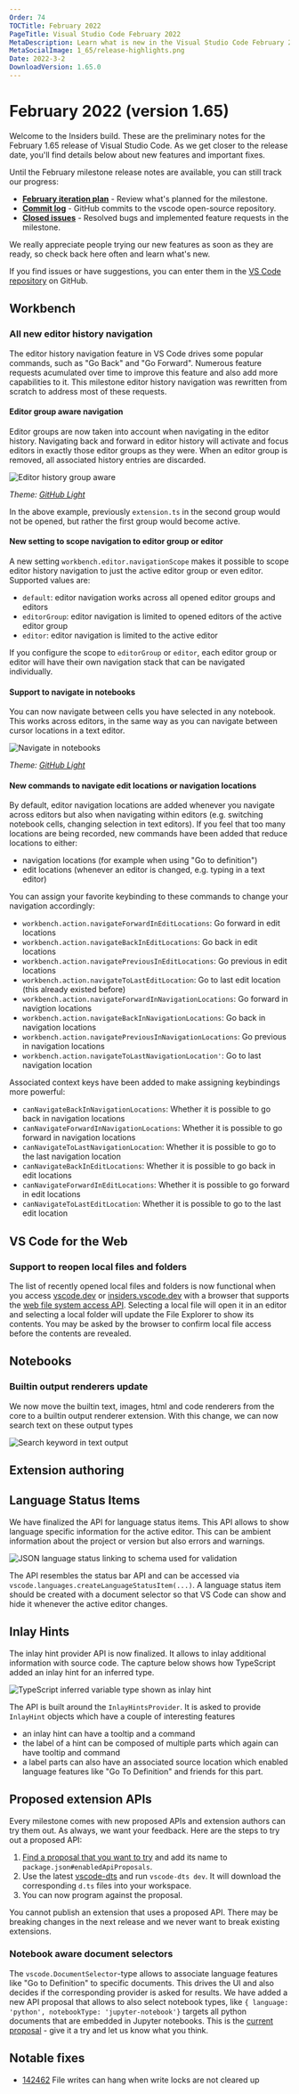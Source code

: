 ```yaml
---
Order: 74
TOCTitle: February 2022
PageTitle: Visual Studio Code February 2022
MetaDescription: Learn what is new in the Visual Studio Code February 2022 Release (1.65)
MetaSocialImage: 1_65/release-highlights.png
Date: 2022-3-2
DownloadVersion: 1.65.0
---
```

# February 2022 (version 1.65)

<!-- DOWNLOAD_LINKS_PLACEHOLDER -->

Welcome to the Insiders build. These are the preliminary notes for the February 1.65 release of Visual Studio Code. As we get closer to the release date, you'll find details below about new features and important fixes.

Until the February milestone release notes are available, you can still track our progress:

* **[February iteration plan](https://github.com/microsoft/vscode/issues/142359)** - Review what's planned for the milestone.
* **[Commit log](https://github.com/Microsoft/vscode/commits/main)** - GitHub commits to the vscode open-source repository.
* **[Closed issues](https://github.com/Microsoft/vscode/issues?q=is%3Aissue+milestone%3A%22February+2022%22+is%3Aclosed)** - Resolved bugs and implemented feature requests in the milestone.

We really appreciate people trying our new features as soon as they are ready, so check back here often and learn what's new.

If you find issues or have suggestions, you can enter them in the [VS Code repository](https://github.com/Microsoft/vscode/issues) on GitHub.

## Workbench

### All new editor history navigation

The editor history navigation feature in VS Code drives some popular commands, such as "Go Back" and "Go Forward". Numerous feature requests acumulated over time to improve this feature and also add more capabilities to it. This milestone editor history navigation was rewritten from scratch to address most of these requests.

#### Editor group aware navigation

Editor groups are now taken into account when navigating in the editor history. Navigating back and forward in editor history will activate and focus editors in exactly those editor groups as they were. When an editor group is removed, all associated history entries are discarded.

![Editor history group aware](./images/1_65/history-group-aware.gif)

_Theme: [GitHub Light](https://marketplace.visualstudio.com/items?itemName=GitHub.github-vscode-theme)_

In the above example, previously `extension.ts` in the second group would not be opened, but rather the first group would become active.

#### New setting to scope navigation to editor group or editor

A new setting `workbench.editor.navigationScope` makes it possible to scope editor history navigation to just the active editor group or even editor. Supported values are:
* `default`: editor navigation works across all opened editor groups and editors
* `editorGroup`: editor navigation is limited to opened editors of the active editor group
* `editor`: editor navigation is limited to the active editor

If you configure the scope to `editorGroup` or `editor`, each editor group or editor will have their own navigation stack that can be navigated individually.

#### Support to navigate in notebooks

You can now navigate between cells you have selected in any notebook. This works across editors, in the same way as you can navigate between cursor locations in a text editor.

![Navigate in notebooks](./images/1_65/history-notebooks.gif)

_Theme: [GitHub Light](https://marketplace.visualstudio.com/items?itemName=GitHub.github-vscode-theme)_

#### New commands to navigate edit locations or navigation locations

By default, editor navigation locations are added whenever you navigate across editors but also when navigating within editors (e.g. switching notebook cells, changing selection in text editors). If you feel that too many locations are being recorded, new commands have been added that reduce locations to either:
* navigation locations (for example when using "Go to definition")
* edit locations (whenever an editor is changed, e.g. typing in a text editor)

You can assign your favorite keybinding to these commands to change your navigation accordingly:
* `workbench.action.navigateForwardInEditLocations`: Go forward in edit locations
* `workbench.action.navigateBackInEditLocations`: Go back in edit locations
* `workbench.action.navigatePreviousInEditLocations`: Go previous in edit locations
* `workbench.action.navigateToLastEditLocation`: Go to last edit location (this already existed before)
* `workbench.action.navigateForwardInNavigationLocations`: Go forward in navigtion locations
* `workbench.action.navigateBackInNavigationLocations`: Go back in navigation locations
* `workbench.action.navigatePreviousInNavigationLocations`: Go previous in navigation locations
* `workbench.action.navigateToLastNavigationLocation'`: Go to last navigation location

Associated context keys have been added to make assigning keybindings more powerful:

* `canNavigateBackInNavigationLocations`: Whether it is possible to go back in navigation locations
* `canNavigateForwardInNavigationLocations`: Whether it is possible to go forward in navigation locations
* `canNavigateToLastNavigationLocation`: Whether it is possible to go to the last navigation location
* `canNavigateBackInEditLocations`: Whether it is possible to go back in edit locations
* `canNavigateForwardInEditLocations`: Whether it is possible to go forward in edit locations
* `canNavigateToLastEditLocation`: Whether it is possible to go to the last edit location


## VS Code for the Web

### Support to reopen local files and folders

The list of recently opened local files and folders is now functional when you access [vscode.dev](https://vscode.dev) or [insiders.vscode.dev](https://insiders.vscode.dev) with a browser that supports the [web file system access API](https://developer.mozilla.org/docs/Web/API/File_System_Access_API). Selecting a local file will open it in an editor and selecting a local folder will update the File Explorer to show its contents. You may be asked by the browser to confirm local file access before the contents are revealed.

## Notebooks

### Builtin output renderers update

We now move the builtin text, images, html and code renderers from the core to a builtin output renderer extension. With this change, we can now search text on these output types

![Search keyword in text output](./images/1_65/notebook-search-in-text-output.gif)


## Extension authoring

## Language Status Items

We have finalized the API for language status items. This API allows to show language specific information for the active editor. This can be ambient information about the project or version but also errors and warnings.

![JSON language status linking to schema used for validation](./images/1_65/language-status.png)

The API resembles the status bar API and can be accessed via `vscode.languages.createLanguageStatusItem(...)`. A language status item should be created with a document selector so that VS Code can show and hide it whenever the active editor changes.

## Inlay Hints

The inlay hint provider API is now finalized. It allows to inlay additional information with source code. The capture below shows how TypeScript added an inlay hint for an inferred type.

![TypeScript inferred variable type shown as inlay hint](./images/1_65/inlay-hints.png)

The API is built around the `InlayHintsProvider`. It is asked to provide `InlayHint` objects which have a couple of interesting features

* an inlay hint can have a tooltip and a command
* the label of a hint can be composed of multiple parts which again can have tooltip and command
* a label parts can also have an associated source location which enabled language features like "Go To Definition" and friends for this part.

## Proposed extension APIs

Every milestone comes with new proposed APIs and extension authors can try them out. As always, we want your feedback. Here are the steps to try out a proposed API:

1. [Find a proposal that you want to try](https://github.com/microsoft/vscode/tree/main/src/vscode-dts) and add its name to `package.json#enabledApiProposals`.
1. Use the latest [vscode-dts](https://www.npmjs.com/package/vscode-dts) and run `vscode-dts dev`. It will download the corresponding `d.ts` files into your workspace.
1. You can now program against the proposal.

You cannot publish an extension that uses a proposed API. There may be breaking changes in the next release and we never want to break existing extensions.


### Notebook aware document selectors

The `vscode.DocumentSelector`-type allows to associate language features like "Go to Definition" to specific documents. This drives the UI and also decides if the corresponding provider is asked for results. We have added a new API proposal that allows to also select notebook types, like `{ language: 'python', notebookType: 'jupyter-notebook'}` targets all python documents that are embedded in Jupyter notebooks. This is the [current proposal](https://github.com/microsoft/vscode/blob/8a3b1f4c4c24064273efb3417a5c2e229ba78481/src/vscode-dts/vscode.proposed.notebookDocumentSelector.d.ts) - give it a try and let us know what you think.


## Notable fixes

* [142462](https://github.com/microsoft/vscode/issues/142462) File writes can hang when write locks are not cleared up

<!-- In-product release notes styles.  Do not modify without also modifying regex in gulpfile.common.js -->
<a id="scroll-to-top" role="button" title="Scroll to top" aria-label="scroll to top" href="#"><span class="icon"></span></a>
<link rel="stylesheet" type="text/css" href="css/inproduct_releasenotes.css"/>
